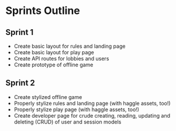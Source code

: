 # Sprints Outline

## Sprint 1
- Create basic layout for rules and landing page
- Create basic layout for play page
- Create API routes for lobbies and users
- Create prototype of offline game

## Sprint 2
- Create stylized offline game
- Properly stylize rules and landing page (with haggle assets, too!)
- Properly stylize play page (with haggle assets, too!)
- Create developer page for crude creating, reading, updating and deleting (CRUD) of user and session models